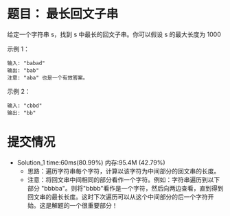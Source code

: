 # 题目： 最长回文子串
给定一个字符串 s，找到 s 中最长的回文子串。你可以假设 s 的最大长度为 1000

示例 1：
```
输入: "babad"
输出: "bab"
注意: "aba" 也是一个有效答案。
```

示例 2：
```
输入: "cbbd"
输出: "bb"
```

# 提交情况 
- Solution_1  time:60ms(80.99%)      内存:95.4M (42.79%)
    - 思路：遍历字符串每个字符，计算以该字符为中间部分的回文串的长度。
    - 注意：将回文串中间相同的部分看作一个字符。例如：字符串遍历到以下部分 "bbbba"。则将"bbbb"看作是一个字符，然后向两边查看，直到得到回文串的最长长度。这时下次遍历可以从这个中间部分的后一个字符开始。这是解题的一个很重要部分！
